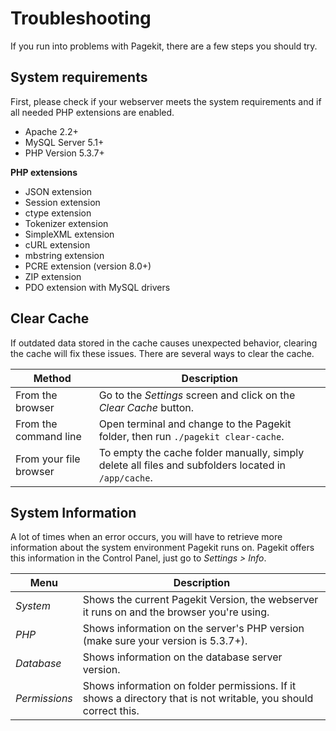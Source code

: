 # Troubleshooting

If you run into problems with Pagekit, there are a few steps you should try.

## System requirements

First, please check if your webserver meets the system requirements and if all needed PHP extensions are enabled.

- Apache 2.2+
- MySQL Server 5.1+
- PHP Version 5.3.7+

**PHP extensions**

- JSON extension
- Session extension
- ctype extension
- Tokenizer extension
- SimpleXML extension
- cURL extension
- mbstring extension
- PCRE extension (version 8.0+)
- ZIP extension
- PDO extension with MySQL drivers

## Clear Cache

If outdated data stored in the cache causes unexpected behavior, clearing the cache will fix these issues. There are several ways to clear the cache.

| Method | Description |
|------|-------------|
| From the browser       | Go to the *Settings* screen and click on the *Clear Cache* button. |
| From the command line  | Open terminal and change to the Pagekit folder, then run `./pagekit clear-cache`. |
| From your file browser | To empty the cache folder manually, simply delete all files and subfolders located in `/app/cache`. |

## System Information

A lot of times when an error occurs, you will have to retrieve more information about the system environment Pagekit runs on.
Pagekit offers this information in the Control Panel, just go to *Settings > Info*.

| Menu | Description |
|------|-------------|
| *System*      | Shows the current Pagekit Version, the webserver it runs on and the browser you're using. |
| *PHP*         | Shows information on the server's PHP version (make sure your version is 5.3.7+). |
| *Database*    | Shows information on the database server version. |
| *Permissions* | Shows information on folder permissions. If it shows a directory that is not writable, you should correct this. |
